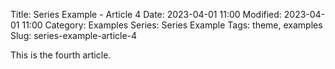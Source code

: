 Title: Series Example - Article 4
Date: 2023-04-01 11:00
Modified: 2023-04-01 11:00
Category: Examples
Series: Series Example
Tags: theme, examples
Slug: series-example-article-4

This is the fourth article.
